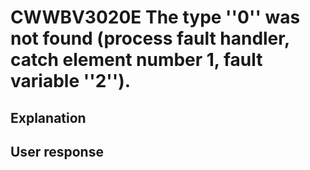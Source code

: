 # CWWBV3020E The type ''0'' was not found (process fault handler, catch element number 1, fault variable ''2'').

## Explanation

## User response